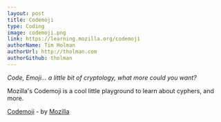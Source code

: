 ```yaml
---
layout: post
title: Codemoji
type: Coding
image: codemoji.png
link: https://learning.mozilla.org/codemoji
authorName: Tim Holman
authorUrl: http://tholman.com
authorGithub: tholman
---
```


_Code, Emoji... a little bit of cryptology, what more could you want?_

Mozilla's Codemoji is a cool little playground to learn about cyphers, and more.

[Codemoji](https://learning.mozilla.org/codemoji) - by [Mozilla](https://mozilla.org)
